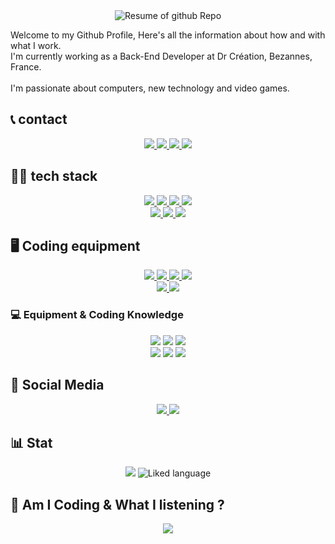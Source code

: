 <div align="center">
    <img src="http://github-profile-summary-cards.vercel.app/api/cards/profile-details?username=Alker51&theme=jolly" alt="Resume of github Repo"/>
</div>

Welcome to my Github Profile, Here's all the information about how and with what I work.<br />
I'm currently working as a Back-End Developer at Dr Création, Bezannes, France.<br />
<br />
I'm passionate about computers, new technology and video games.

## 📞 contact

<div align="center">
  <a href="mailto:remyrobin51@gmail.com">
      <img src="https://img.shields.io/badge/Gmail-D14836?style=for-the-badge&logo=gmail&logoColor=white">
  </a>
  <a href="https://twitter.com/Alker51">
    <img src="https://img.shields.io/badge/Twitter-1DA1F2?style=for-the-badge&logo=twitter&logoColor=white">
  </a>
  <a href="https://www.linkedin.com/in/remy-robin-dev/">
    <img src="https://img.shields.io/badge/LinkedIn-0077B5?style=for-the-badge&logo=linkedin&logoColor=white">
  </a>
  <a href="https://github.com/Alker51">
    <img src="https://img.shields.io/badge/GitHub-100000?style=for-the-badge&logo=github&logoColor=white">
  </a>
</div>

## 👨‍💻 tech stack
<div align="center">
  <a href="https://php.net">
      <img src="https://img.shields.io/badge/PHP-777BB4?style=for-the-badge&logo=php&logoColor=white">
  </a>
  <a href="https://developer.mozilla.org/fr/docs/Web/HTML">
      <img src="https://img.shields.io/badge/HTML5-E34F26?style=for-the-badge&logo=html5&logoColor=white">
  </a>
  <a href="https://developer.mozilla.org/fr/docs/Web/CSS">
      <img src="https://img.shields.io/badge/CSS3-1572B6?style=for-the-badge&logo=css3&logoColor=white">
  </a>
  <a href="https://developer.mozilla.org/fr/docs/Web/JavaScript">
      <img src="https://img.shields.io/badge/JavaScript-323330?style=for-the-badge&logo=javascript&logoColor=F7DF1E">
  </a>
  <br>
  <a href="https://www.typescriptlang.org/">
      <img src="https://img.shields.io/badge/TypeScript-007ACC?style=for-the-badge&logo=typescript&logoColor=white">
  </a>
  <a href="https://www.mysql.com/fr/">
      <img src="https://img.shields.io/badge/MySQL-005C84?style=for-the-badge&logo=mysql&logoColor=white">
  </a>
  <a href="https://symfony.com/">
      <img src="https://img.shields.io/badge/Symfony-000000?style=for-the-badge&logo=Symfony&logoColor=white">
  </a>

</div>

## 🖥 Coding equipment

<div align="center">
  <a href="https://www.microsoft.com/fr-fr/windows?r=1">
      <img src="https://img.shields.io/badge/Windows_11-0078d4?style=for-the-badge&logo=windows-11&logoColor=white">
  </a>
  <a href="https://www.jetbrains.com/fr-fr/phpstorm/">
      <img src="http://img.shields.io/badge/-PHPStorm-181717?style=for-the-badge&logo=phpstorm&logoColor=whit">
  </a>
  <a href="https://code.visualstudio.com/">
      <img src="https://img.shields.io/badge/VSCode-0078D4?style=for-the-badge&logo=visual%20studio%20code&logoColor=white">
  </a>
  <a href="https://learn.microsoft.com/fr-fr/powershell/scripting/overview?view=powershell-7.3">
      <img src="https://img.shields.io/badge/powershell-5391FE?style=for-the-badge&logo=powershell&logoColor=white">
  </a>
  <br>
  <a href="https://www.google.com/intl/fr_fr/chrome/">
      <img src="https://img.shields.io/badge/Google_chrome-4285F4?style=for-the-badge&logo=Google-chrome&logoColor=white">
  </a>
  <a href="https://img.shields.io/badge/Intel%20Core_i7_10th-0071C5?style=for-the-badge&logo=intel&logoColor=white">
      <img src="https://img.shields.io/badge/Intel%20Core_i7_10th-0071C5?style=for-the-badge&logo=intel&logoColor=white">
  </a>
</div>

### 💻 Equipment & Coding Knowledge

<div align="center">
  <img src="https://img.shields.io/badge/Linux-FCC624?style=for-the-badge&logo=linux&logoColor=black">
  <img src="https://img.shields.io/badge/Ubuntu-E95420?style=for-the-badge&logo=ubuntu&logoColor=white">
  <img src="https://img.shields.io/badge/mac%20os-000000?style=for-the-badge&logo=apple&logoColor=white">
  <br>
  <img src="https://img.shields.io/badge/React-20232A?style=for-the-badge&logo=react&logoColor=61DAFB">
  <img src="https://img.shields.io/badge/React_Native-20232A?style=for-the-badge&logo=react&logoColor=61DAFB">
  <img src="https://img.shields.io/badge/Microsoft_Office-D83B01?style=for-the-badge&logo=microsoft-office&logoColor=white">
</div>

## 📡 Social Media
<div align="center">
  <a href="https://twitter.com/Alker51">
    <img src="https://img.shields.io/badge/Twitter-1DA1F2?style=for-the-badge&logo=twitter&logoColor=white">
  </a>
  <a href="https://www.linkedin.com/in/remy-robin-dev/">
    <img src="https://img.shields.io/badge/LinkedIn-0077B5?style=for-the-badge&logo=linkedin&logoColor=white">
  </a>
</div>

## 📊 Stat
<div align="center">
  <img src="https://github-readme-streak-stats.herokuapp.com/?user=Alker51&theme=jolly">
  <img src="https://github-readme-stats.vercel.app/api/top-langs/?username=Alker51&theme=jolly" alt="Liked language">
</div>

## 📀 Am I Coding & What I listening ?

<div align="center">
  <a src="https://open.spotify.com/user/11179279444">
    <img src="https://spotify-github-profile.vercel.app/api/view?uid=11179279444&cover_image=true&theme=default&show_offline=true&background_color=121212&interchange=true">
  </a>
</div>
